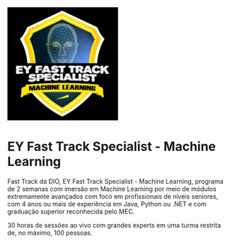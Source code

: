 <img src="EY-Fast-Track.png" style="width:250px;"/>

# EY Fast Track Specialist - Machine Learning

Fast Track da DIO, EY Fast Track Specialist - Machine Learning, programa de 2 semanas com imersão em Machine Learning por meio de módulos extremamente avançados com foco em profissionais de níveis seniores, com 4 anos ou mais de experiência em Java, Python ou .NET e com graduação superior reconhecida pelo MEC. 

30 horas de sessões ao vivo com grandes experts em uma turma restrita de, no máximo, 100 pessoas.
